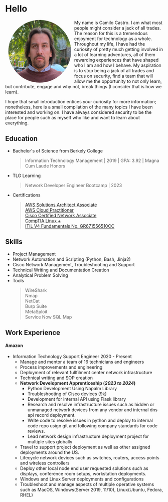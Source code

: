 # Hello

<img align="left" style="width:200px; height:200px; border-radius:50%;" src="Images/Camilo_C.png" hspace="10">

My name is Camilo Castro. I am what most people might consider a jack of all trades. The reason for this is a tremendous enjoyment for technology as a whole. Throughout my life, I have had the curiosity of pretty much getting involved in a lot of learning adventures, all of them rewarding experiences that have shaped who I am and how I behave. My aspiration is to stop being a jack of all trades and focus on security, find a team that will allow me the opportunity to not only learn, but contribute, engage and why not, break things (I consider that is how we learn). 

I hope that small introduction entices your curiosity for more information; nonetheless, here is a small compilation of the many topics I have been interested and working on. I have always considered security to be the place for people such as myself who like and want to learn about everything.


## Education

* Bachelor's of Science from Berkely College
    > Information Technology Management | 2019 | GPA: 3.92 | Magna Cum Laude Honors
* TLG Learning
    > Network Developer Engineer Bootcamp | 2023
* Certifications
    >[AWS Solutions Architect Associate](https://cp.certmetrics.com/amazon/en/public/verify/credential/4e4f7854294e48e6a53d3cb1ff10bc50) <br>
    >[AWS Cloud Practitioner](https://www.credly.com/badges/9b8e92bf-f6c5-4e1e-a749-6e108308e6a8) <br>
    >[Cisco Certified Network Associate](https://www.credly.com/badges/15dca3f1-29e8-4a34-abd6-1cab661b90f2/linked_in_profile) <br>
    >[CompTIA Linux +](https://www.credly.com/badges/61c3880e-c57a-4304-99ff-dd898d9fc116/public_url) <br>
    >[ITIL V4 Fundamentals No. GR671556510CC](https://www.peoplecert.org/for-corporations/certificate-verification-service) <br>

## Skills

* Project Management
* Network Automation and Scripting (Python, Bash, Jinja2)
* Cisco Network Management, Troubleshooting and Support
* Technical Writing and Documentation Creation
* Analytical Problem Solving
* Tools
  > WireShark <br>
  > Nmap <br>
  > NetCat <br>
  > Burp Suite <br>
  > MetaSploit <br>
  > Service Now
  > SQL Map

## Work Experience

#### Amazon <br>
- Information Technology Support Engineer 2020 - Present
    - Manage and mentor a team of 16 technicians and engineers <br>
    - Process improvements and engineering <br>
    - Deployment of relevant fullfilment center network infrastructure <br>
    - Technical writing and SOP creation <br>
    - **Network Development Apprenticeship (_2023 to 2024_)** <br>
        - Python Development Using Napalm Library <br>
        - Troubleshooting of Cisco devices (9k) <br>
        - Development for internal API using Flask library <br>
        - Research and resolve infrastructure issues such as hidden or unmanaged network devices from any vendor and internal dns api record deployment. <br>
        - Write code to resolve issues in python and deploy to internal code repo usign git and following company standards for code reviews. <br>
        - Lead network design infrastructure deployment project for multiple sites globally
    - Travel to support project deployment as well as other assigned deployments around the US.
    - Lifecycle network devices such as switches, routers, access points and wireless controllers
    - Deploy other local node end user requested solutions such as displays, conference room setups, workstation deployments.
    - Windows and Linux Server deployments and configurations
    - Troubleshoot and manage aspects of multiple operative systems such as MacOS, Windows(Server 2019, 11/10), Linux(Ubuntu, Fedora, RHEL)
  

